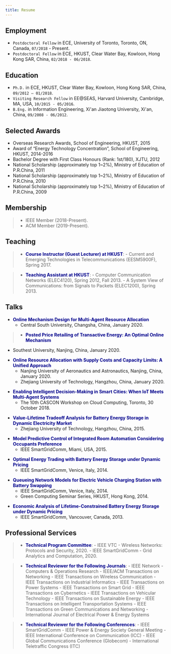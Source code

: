 ```yaml
---
title: Resume
---
```


## Employment
>
- `Postdoctoral Fellow` in ECE, University of Toronto, Toronto, ON, Canada, `07/2018` - Present.
- `Postdoctoral Fellow` in ECE, HKUST, Clear Water Bay, Kowloon, Hong Kong SAR, China, `02/2018 - 06/2018`.

## Education
>
- `Ph.D.` in ECE, HKUST, Clear Water Bay, Kowloon, Hong Kong SAR, China, `09/2012 – 01/2018`.
- `Visiting Research Fellow` in EE@SEAS, Harvard University, Cambridge, MA, USA, `10/2015 - 05/2016`.
- `B.Eng.` in Information Engineering, Xi'an Jiaotong University, Xi'an, China, `09/2008 - 06/2012`.

## Selected Awards
>
- Overseas Research Awards, School of Engineering, HKUST, 2015
- Award of “Energy Technology Concentration”, School of Engineering, HKUST, 2014-2016
- Bachelor Degree with First Class Honours (Rank: 1st/180), XJTU, 2012
- National Scholarship (approximately top 1~2%), Ministry of Education of P.R.China, 2011
- National Scholarship (approximately top 1~2%), Ministry of Education of P.R.China, 2010
- National Scholarship (approximately top 1~2%), Ministry of Education of P.R.China, 2009

## Membership 

> - IEEE Member (2018-Present).
> - ACM Member (2019-Present).

## Teaching

> - <span style="color:darkblue">**Course Instructor (Guest Lecturer) at HKUST**</span>:
    - Current and Emerging Technologies in Telecommunications (EESM5900F), Spring 2017.

> - <span style="color:darkblue">**Teaching Assistant at HKUST**</span>:
    - Computer Communication Networks (ELEC4120), Spring 2012, Fall 2013.
    - A System View of Communications: from Signals to Packets (ELEC1200), Spring 2013.

## Talks

>
- <span style="color:darkblue">**Online Mechanism Design for Multi-Agent Resource Allocation**</span>
  - Central South University, Changsha, China, January 2020.

> - <span style="color:darkblue">**Posted Price Retailing of Transactive Energy: An Optimal Online Mechanism**</span>
  - Southest University, Nanjing, China, January 2020. 

>
- <span style="color:darkblue">**Online Resource Allocation with Supply Costs and Capacity Limits: A Unified Approach**</span>
  - Nanjing University of Aeronautics and Astronautics, Nanjing, China, January 2020. 
  - Zhejiang University of Technology, Hangzhou, China, January 2020.  
>
- <span style="color:darkblue">**Enabling Intelligent Decision-Making in Smart Cities: When IoT Meets Multi-Agent Systems**</span>
  - The 10th CASCON Workshop on Cloud Computing, Toronto, 30 October 2018.
>
- <span style="color:darkblue">**Value-Lifetime Tradeoff Analysis for Battery Energy Storage in Dynamic Electricity Market**</span> 
  - Zhejiang University of Technology, Hangzhou, China, 2015.
>
- <span style="color:darkblue">**Model Predictive Control of Integrated Room Automation Considering Occupants Preference**</span>
  - IEEE SmartGridComm, Miami, USA, 2015.
>
- <span style="color:darkblue">**Optimal Energy Trading with Battery Energy Storage under Dynamic Pricing**</span>
  - IEEE SmartGridComm, Venice, Italy, 2014.
>
- <span style="color:darkblue">**Queueing Network Models for Electric Vehicle Charging Station with Battery Swapping**</span>
  - IEEE SmartGridComm, Venice, Italy, 2014.
  - Green Computing Seminar Series, HKUST, Hong Kong, 2014.
>
- <span style="color:darkblue">**Economic Analysis of Lifetime-Constrained Battery Energy Storage under Dynamic Pricing**</span>
  - IEEE SmartGridComm, Vancouver, Canada, 2013.


## Professional Services

> - <span style="color:darkblue">**Technical Program Committee**</span>:
    - IEEE VTC - Wireless Networks: Protocols and Security, 2020.
    - IEEE SmartGridComm - Grid Analytics and Computation, 2020.

> - <span style="color:darkblue">**Technical Reviewer for the Following Journals**</span>:
    - IEEE Network
    - Computers & Operations Research
    - IEEE/ACM Transactions on Networking
    - IEEE Transactions on Wireless Communication
    - IEEE Transactions on Industrial Informatics
    - IEEE Transactions on Power Systems
    - IEEE Transactions on Smart Grid
    - IEEE Transactions on Cybernetics
    - IEEE Transactions on Vehicular Technology
    - IEEE Transactions on Sustainable Energy
    - IEEE Transactions on Intelligent Transportation Systems
    - IEEE Transactions on Green Communications and Networking
    - International Journal of Electrical Power & Energy Systems

> - <span style="color:darkblue">**Technical Reviewer for the Following Conferences**</span>:
    - IEEE SmartGridComm 
    - IEEE Power & Energy Society General Meeting
    - IEEE International Conference on Communication (ICC)
    - IEEE Global Communications Conference (Globecom)
    - International Teletraffic Congress (ITC)